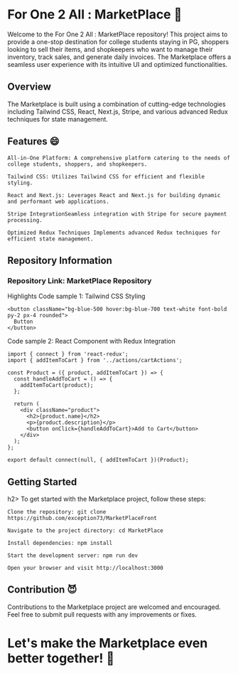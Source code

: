 <h1>For One 2 All : MarketPlace 🛒</h1>
Welcome to the For One 2 All : MarketPlace repository! This project aims to provide a one-stop destination for college students staying in PG, shoppers looking to sell their items, and shopkeepers who want to manage their inventory, track sales, and generate daily invoices. The Marketplace offers a seamless user experience with its intuitive UI and optimized functionalities.

<h2>Overview</h2>
The Marketplace is built using a combination of cutting-edge technologies including Tailwind CSS, React, Next.js, Stripe, and various advanced Redux techniques for state management.

<h2>Features 😄</h2>
    
    All-in-One Platform: A comprehensive platform catering to the needs of college students, shoppers, and shopkeepers.
    
    Tailwind CSS: Utilizes Tailwind CSS for efficient and flexible styling.
    
    React and Next.js: Leverages React and Next.js for building dynamic and performant web applications.
    
    Stripe IntegrationSeamless integration with Stripe for secure payment processing.
    
    Optimized Redux Techniques Implements advanced Redux techniques for efficient state management.
      
<h2>Repository Information</h2>

<h3>Repository Link: MarketPlace Repository</h3>
Highlights Code sample 1: Tailwind CSS Styling

    <button className="bg-blue-500 hover:bg-blue-700 text-white font-bold py-2 px-4 rounded">
      Button
    </button>
    
Code sample 2: React Component with Redux Integration
    
    import { connect } from 'react-redux';
    import { addItemToCart } from '../actions/cartActions';
    
    const Product = ({ product, addItemToCart }) => {
      const handleAddToCart = () => {
        addItemToCart(product);
      };
    
      return (
        <div className="product">
          <h2>{product.name}</h2>
          <p>{product.description}</p>
          <button onClick={handleAddToCart}>Add to Cart</button>
        </div>
      );
    };
    
    export default connect(null, { addItemToCart })(Product);
    
<h2>Getting Started</h2>h2>
To get started with the Marketplace project, follow these steps:

    Clone the repository: git clone https://github.com/exception73/MarketPlaceFront
    
    Navigate to the project directory: cd MarketPlace
    
    Install dependencies: npm install
    
    Start the development server: npm run dev
    
    Open your browser and visit http://localhost:3000
    
<h2>Contribution 😈</h2>
Contributions to the Marketplace project are welcomed and encouraged. Feel free to submit pull requests with any improvements or fixes.

<h1>Let's make the Marketplace even better together! 🚀</h1>

